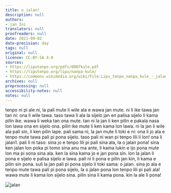 ```yaml
---
title: o jalan!
description: null
authors:
- jan Ini
translators: null
proofreaders: null
date: 2021-09-02
date-precision: day
tags: null
original: null
license: CC-BY-SA 4.0
sources:
- https://liputenpo.org/pdfs/0007kule.pdf
- https://liputenpo.org/lipu/nanpa-kule/
- https://commons.wikimedia.org/wiki/File:Lipu_tenpo_nanpa_kule_-_jalan.png
archives: null
preprocessing: null
accessibility-notes: null
notes: null
---
```


tenpo ni pi ale ni, la pali mute li wile ala e wawa jan mute. ni li ike tawa jan tan ni: ona li wile tawa. taso tawa li ala la sijelo jan en palisa sijelo li kama pilin ike. wawa li weka tan ona mute. tan ni la jan li ken pilin e pakala nasa lon lawa ona en sijelo ona. pilin ike mute li ken kama lon lawa. ni la jan li wile ala pali sin, li ken pilin lape. pali sama ni, la jan mute li toki e ni: ona li jo ala e tenpo mute tawa pali pi pona sijelo. taso pali ni wan pi tenpo lili li lon! ona li jalan1. pali li ni taso: sina jo e tenpo lili pi pali sina ala, la o jalan pona! sina ken jalan lon poka pi tomo sina anu ma ante, li kama lukin e ijo pona mute lon ma pi sona sina ala. ken la sina kama jo e jan pona sin. lon la jalan li pona e sijelo e palisa sijelo e lawa. pali ni li pona e pilin jan kin, li kama e pilin sin pona. suli la jan pali pi pona sijelo li toki sama: o jalan. sina jo ala e tenpo mute tawa pali pi pona sijelo, la o jalan pona lon tenpo lili pi pali ala! wawa mute li kama lon sijelo sina. pilin sina li kama pona. kin la ale li pona!

![jalan](https://upload.wikimedia.org/wikipedia/commons/8/8e/Lipu_tenpo_nanpa_kule_-_jalan.png)

[^1]: "jalan" li tawa kepeken noka